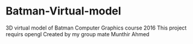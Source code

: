 # Batman-Virtual-model
3D virtual model of Batman
Computer Graphics course 2016
This project requirs opengl
Created by my group mate Munthir Ahmed
